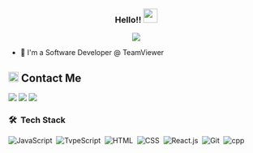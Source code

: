 


<h3 align="center">
  Hello!!
  <img src="https://media.giphy.com/media/hvRJCLFzcasrR4ia7z/giphy.gif" width="28">
</h3>

<!-- Typing SVG by DenverCoder1 - https://github.com/DenverCoder1/readme-typing-svg -->
<p align="center">
  <a href="https://github.com/DenverCoder1/readme-typing-svg"><img src="https://readme-typing-svg.herokuapp.com/?lines=Software%20Developer;Probably%20Traveling%20somewhere&font=Fira%20Code&center=true&width=440&height=45&color=f75c7e&vCenter=true&size=22"></a>
</p> 

- 🏢 I'm a Software Developer @ TeamViewer


<h2><img src="https://media.giphy.com/media/5WJ6SOKeNKrSzblU4R/giphy.gif" width=20> Contact Me</h2>

<a href="https://www.linkedin.com/in/eyadsaher/" target="_blank"><img src="https://img.shields.io/badge/-Eyad%20Saher-0077B5?style=for-the-badge&logo=Linkedin&logoColor=white"/></a>
<a href="mailto:eyadsaher25@gmail.com" target="_blank"><img src="https://img.shields.io/badge/-GMail-0077B5?style=for-the-badge&logo=gmail&logoColor=white"/></a>
<a href="https://wa.me/+4367761719524" target="_blank"><img src="https://img.shields.io/badge/-Whatsapp-0077B5?style=for-the-badge&logo=Whatsapp&logoColor=white"/></a>
### 🛠 &nbsp;Tech Stack
![JavaScript](https://img.shields.io/badge/-JavaScript-013?style=for-the-badge&logo=javascript)&nbsp;
![TvpeScript](https://img.shields.io/badge/-TypeScript-013?style=for-the-badge&logo=typescript)&nbsp;
![HTML](https://img.shields.io/badge/-HTML-013?style=for-the-badge&logo=HTML5)&nbsp;
![CSS](https://img.shields.io/badge/-CSS-013?style=for-the-badge&logo=CSS3&logoColor=1572B6)&nbsp;
![React.js](https://img.shields.io/badge/-React-013?style=for-the-badge&logo=react)&nbsp;
![Git](https://img.shields.io/badge/-Git-013?style=for-the-badge&logo=git)&nbsp;
![cpp](https://custom-icon-badges.demolab.com/badge/C++-013.svg?style=for-the-badge&logo=cpp2&logoColor=white)&nbsp;


